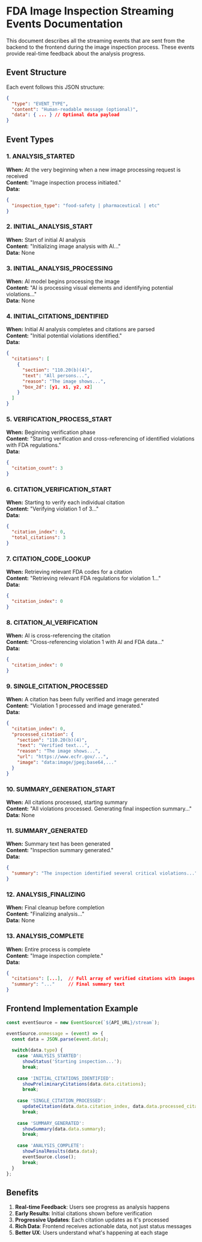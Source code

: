 # FDA Image Inspection Streaming Events Documentation

This document describes all the streaming events that are sent from the backend to the frontend during the image inspection process. These events provide real-time feedback about the analysis progress.

## Event Structure

Each event follows this JSON structure:
```json
{
  "type": "EVENT_TYPE",
  "content": "Human-readable message (optional)",
  "data": { ... } // Optional data payload
}
```

## Event Types

### 1. ANALYSIS_STARTED
**When:** At the very beginning when a new image processing request is received  
**Content:** "Image inspection process initiated."  
**Data:** 
```json
{
  "inspection_type": "food-safety | pharmaceutical | etc"
}
```

### 2. INITIAL_ANALYSIS_START
**When:** Start of initial AI analysis  
**Content:** "Initializing image analysis with AI..."  
**Data:** None

### 3. INITIAL_ANALYSIS_PROCESSING
**When:** AI model begins processing the image  
**Content:** "AI is processing visual elements and identifying potential violations..."  
**Data:** None

### 4. INITIAL_CITATIONS_IDENTIFIED
**When:** Initial AI analysis completes and citations are parsed  
**Content:** "Initial potential violations identified."  
**Data:** 
```json
{
  "citations": [
    {
      "section": "110.20(b)(4)",
      "text": "All persons...",
      "reason": "The image shows...",
      "box_2d": [y1, x1, y2, x2]
    }
  ]
}
```

### 5. VERIFICATION_PROCESS_START
**When:** Beginning verification phase  
**Content:** "Starting verification and cross-referencing of identified violations with FDA regulations."  
**Data:** 
```json
{
  "citation_count": 3
}
```

### 6. CITATION_VERIFICATION_START
**When:** Starting to verify each individual citation  
**Content:** "Verifying violation 1 of 3..."  
**Data:** 
```json
{
  "citation_index": 0,
  "total_citations": 3
}
```

### 7. CITATION_CODE_LOOKUP
**When:** Retrieving relevant FDA codes for a citation  
**Content:** "Retrieving relevant FDA regulations for violation 1..."  
**Data:** 
```json
{
  "citation_index": 0
}
```

### 8. CITATION_AI_VERIFICATION
**When:** AI is cross-referencing the citation  
**Content:** "Cross-referencing violation 1 with AI and FDA data..."  
**Data:** 
```json
{
  "citation_index": 0
}
```

### 9. SINGLE_CITATION_PROCESSED
**When:** A citation has been fully verified and image generated  
**Content:** "Violation 1 processed and image generated."  
**Data:** 
```json
{
  "citation_index": 0,
  "processed_citation": {
    "section": "110.20(b)(4)",
    "text": "Verified text...",
    "reason": "The image shows...",
    "url": "https://www.ecfr.gov/...",
    "image": "data:image/jpeg;base64,..."
  }
}
```

### 10. SUMMARY_GENERATION_START
**When:** All citations processed, starting summary  
**Content:** "All violations processed. Generating final inspection summary..."  
**Data:** None

### 11. SUMMARY_GENERATED
**When:** Summary text has been generated  
**Content:** "Inspection summary generated."  
**Data:** 
```json
{
  "summary": "The inspection identified several critical violations..."
}
```

### 12. ANALYSIS_FINALIZING
**When:** Final cleanup before completion  
**Content:** "Finalizing analysis..."  
**Data:** None

### 13. ANALYSIS_COMPLETE
**When:** Entire process is complete  
**Content:** "Image inspection complete."  
**Data:** 
```json
{
  "citations": [...],  // Full array of verified citations with images
  "summary": "..."     // Final summary text
}
```

## Frontend Implementation Example

```javascript
const eventSource = new EventSource(`${API_URL}/stream`);

eventSource.onmessage = (event) => {
  const data = JSON.parse(event.data);
  
  switch(data.type) {
    case 'ANALYSIS_STARTED':
      showStatus('Starting inspection...');
      break;
      
    case 'INITIAL_CITATIONS_IDENTIFIED':
      showPreliminaryCitations(data.data.citations);
      break;
      
    case 'SINGLE_CITATION_PROCESSED':
      updateCitation(data.data.citation_index, data.data.processed_citation);
      break;
      
    case 'SUMMARY_GENERATED':
      showSummary(data.data.summary);
      break;
      
    case 'ANALYSIS_COMPLETE':
      showFinalResults(data.data);
      eventSource.close();
      break;
  }
};
```

## Benefits

1. **Real-time Feedback**: Users see progress as analysis happens
2. **Early Results**: Initial citations shown before verification
3. **Progressive Updates**: Each citation updates as it's processed
4. **Rich Data**: Frontend receives actionable data, not just status messages
5. **Better UX**: Users understand what's happening at each stage
